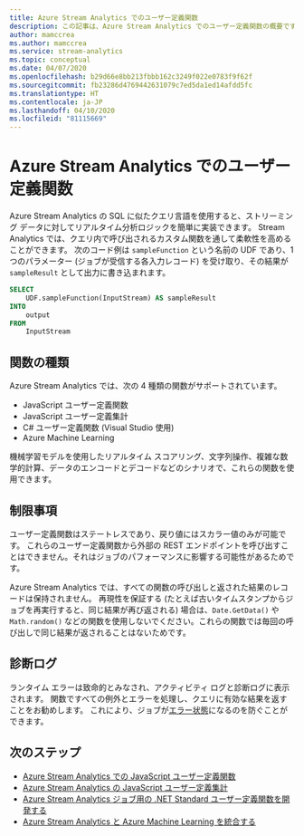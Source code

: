 ```yaml
---
title: Azure Stream Analytics でのユーザー定義関数
description: この記事は、Azure Stream Analytics でのユーザー定義関数の概要です。
author: mamccrea
ms.author: mamccrea
ms.service: stream-analytics
ms.topic: conceptual
ms.date: 04/07/2020
ms.openlocfilehash: b29d66e8bb213fbbb162c3249f022e0783f9f62f
ms.sourcegitcommit: fb23286d4769442631079c7ed5da1ed14afdd5fc
ms.translationtype: HT
ms.contentlocale: ja-JP
ms.lasthandoff: 04/10/2020
ms.locfileid: "81115669"
---
```

# <a name="user-defined-functions-in-azure-stream-analytics"></a>Azure Stream Analytics でのユーザー定義関数

Azure Stream Analytics の SQL に似たクエリ言語を使用すると、ストリーミング データに対してリアルタイム分析ロジックを簡単に実装できます。 Stream Analytics では、クエリ内で呼び出されるカスタム関数を通して柔軟性を高めることができます。 次のコード例は `sampleFunction` という名前の UDF であり、1 つのパラメーター (ジョブが受信する各入力レコード) を受け取り、その結果が `sampleResult` として出力に書き込まれます。

```sql
SELECT 
    UDF.sampleFunction(InputStream) AS sampleResult 
INTO 
    output 
FROM 
    InputStream 
```

## <a name="types-of-functions"></a>関数の種類

Azure Stream Analytics では、次の 4 種類の関数がサポートされています。 

* JavaScript ユーザー定義関数 
* JavaScript ユーザー定義集計 
* C# ユーザー定義関数 (Visual Studio 使用) 
* Azure Machine Learning 

機械学習モデルを使用したリアルタイム スコアリング、文字列操作、複雑な数学的計算、データのエンコードとデコードなどのシナリオで、これらの関数を使用できます。 

## <a name="limitations"></a>制限事項

ユーザー定義関数はステートレスであり、戻り値にはスカラー値のみが可能です。 これらのユーザー定義関数から外部の REST エンドポイントを呼び出すことはできません。それはジョブのパフォーマンスに影響する可能性があるためです。 

Azure Stream Analytics では、すべての関数の呼び出しと返された結果のレコードは保持されません。 再現性を保証する (たとえば古いタイムスタンプからジョブを再実行すると、同じ結果が再び返される) 場合は、`Date.GetData()` や `Math.random()` などの関数を使用しないでください。これらの関数では毎回の呼び出しで同じ結果が返されることはないためです。  

## <a name="diagnostic-logs"></a>診断ログ

ランタイム エラーは致命的とみなされ、アクティビティ ログと診断ログに表示されます。 関数ですべての例外とエラーを処理し、クエリに有効な結果を返すことをお勧めします。 これにより、ジョブが[エラー状態](job-states.md)になるのを防ぐことができます。  


## <a name="next-steps"></a>次のステップ

* [Azure Stream Analytics での JavaScript ユーザー定義関数](stream-analytics-javascript-user-defined-functions.md)
* [Azure Stream Analytics の JavaScript ユーザー定義集計](stream-analytics-javascript-user-defined-aggregates.md)
* [Azure Stream Analytics ジョブ用の .NET Standard ユーザー定義関数を開発する](stream-analytics-edge-csharp-udf-methods.md)
* [Azure Stream Analytics と Azure Machine Learning を統合する](machine-learning-udf.md)

